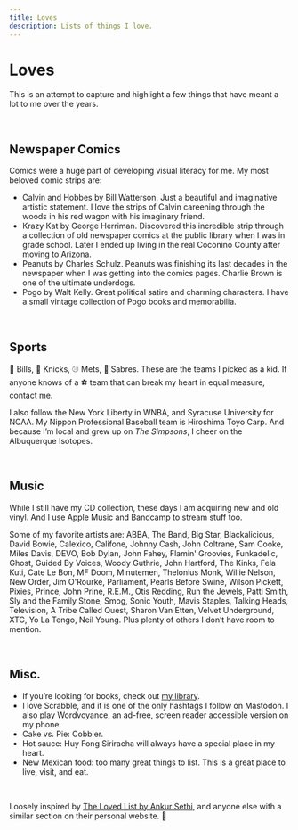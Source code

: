 ```yaml
---
title: Loves
description: Lists of things I love.
---
```


# Loves

This is an attempt to capture and highlight a few things that have meant a lot to me over the&nbsp;years.

&nbsp;

## Newspaper Comics

Comics were a huge part of developing visual literacy for me. My most beloved comic strips are:

- Calvin and Hobbes by Bill Watterson. Just a beautiful and imaginative artistic statement. I love the strips of Calvin careening through the woods in his red wagon with his imaginary friend.
- Krazy Kat by George Herriman. Discovered this incredible strip through a collection of old newspaper comics at the public library when I was in grade school. Later I ended up living in the real Coconino County after moving to Arizona.
- Peanuts by Charles Schulz. Peanuts was finishing its last decades in the newspaper when I was getting into the comics pages. Charlie Brown is one of the ultimate underdogs.
- Pogo by Walt Kelly. Great political satire and charming characters. I have a small vintage collection of Pogo books and memorabilia.

&nbsp;

## Sports

🏈 Bills, 🏀 Knicks, ⚾ Mets, 🏒 Sabres. These are the teams I picked as a kid. If anyone knows of a ⚽ team that can break my heart in equal measure, contact me.

I also follow the New York Liberty in WNBA, and Syracuse University for NCAA. My Nippon Professional Baseball team is Hiroshima Toyo Carp. And because I’m local and grew up on _The Simpsons_, I cheer on the Albuquerque Isotopes.

&nbsp;

## Music

While I still have my CD collection, these days I am acquiring new and old vinyl. And I use Apple Music and Bandcamp to stream stuff too.

Some of my favorite artists are:
ABBA, The Band, Big Star, Blackalicious, David Bowie, Calexico, Califone, Johnny Cash, John Coltrane, Sam Cooke, Miles Davis, DEVO, Bob Dylan, John Fahey, Flamin' Groovies, Funkadelic, Ghost, Guided By Voices, Woody Guthrie, John Hartford, The Kinks, Fela Kuti, Cate Le Bon, MF Doom, Minutemen, Thelonius Monk, Willie Nelson, New Order, Jim O'Rourke, Parliament, Pearls Before Swine, Wilson Pickett, Pixies, Prince, John Prine, R.E.M., Otis Redding, Run the Jewels, Patti Smith, Sly and the Family Stone, Smog, Sonic Youth, Mavis Staples, Talking Heads, Television, A Tribe Called Quest, Sharon Van Etten, Velvet Underground, XTC, Yo La Tengo, Neil&nbsp;Young.
Plus plenty of others I don’t have room to mention.

&nbsp;

## Misc.

- If you’re looking for books, check out [my library](/library.html).
- I love Scrabble, and it is one of the only hashtags I follow on Mastodon. I also play Wordvoyance, an ad-free, screen reader accessible version on my phone.
- Cake vs. Pie: Cobbler.
- Hot sauce: Huy Fong Siriracha will always have a special place in my heart.
- New Mexican food: too many great things to list. This is a great place to live, visit, and eat.

&nbsp;

Loosely inspired by [The Loved List by Ankur Sethi](https://ankursethi.in/the-loved-list/), and anyone else with a similar section on their personal website. 💛